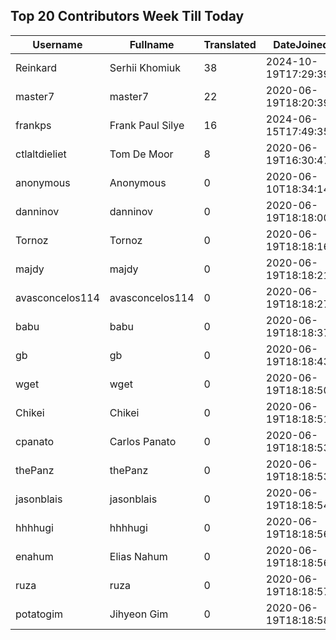 ## Top 20 Contributors Week Till Today ##
|Username|Fullname|Translated|DateJoined|Language|
|--------|--------|----------|----------|-------|
|Reinkard|Serhii Khomiuk|38|2024-10-19T17:29:39.|uk|
|master7|master7|22|2020-06-19T18:20:39.|pl|
|frankps|Frank Paul Silye|16|2024-06-15T17:49:35.|nb_NO|
|ctlaltdieliet|Tom De Moor|8|2020-06-19T16:30:47Z|nl|
|anonymous|Anonymous|0|2020-06-10T18:34:14.||
|danninov|danninov|0|2020-06-19T18:18:00.||
|Tornoz|Tornoz|0|2020-06-19T18:18:16.||
|majdy|majdy|0|2020-06-19T18:18:21.||
|avasconcelos114|avasconcelos114|0|2020-06-19T18:18:27Z||
|babu|babu|0|2020-06-19T18:18:37.||
|gb|gb|0|2020-06-19T18:18:43.||
|wget|wget|0|2020-06-19T18:18:50Z|ro|
|Chikei|Chikei|0|2020-06-19T18:18:51Z|zh_Hant|
|cpanato|Carlos Panato|0|2020-06-19T18:18:53Z||
|thePanz|thePanz|0|2020-06-19T18:18:53Z||
|jasonblais|jasonblais|0|2020-06-19T18:18:54Z||
|hhhhugi|hhhhugi|0|2020-06-19T18:18:56.||
|enahum|Elias  Nahum|0|2020-06-19T18:18:56Z|es|
|ruza|ruza|0|2020-06-19T18:18:57.||
|potatogim|Jihyeon Gim|0|2020-06-19T18:18:58.|ko|
